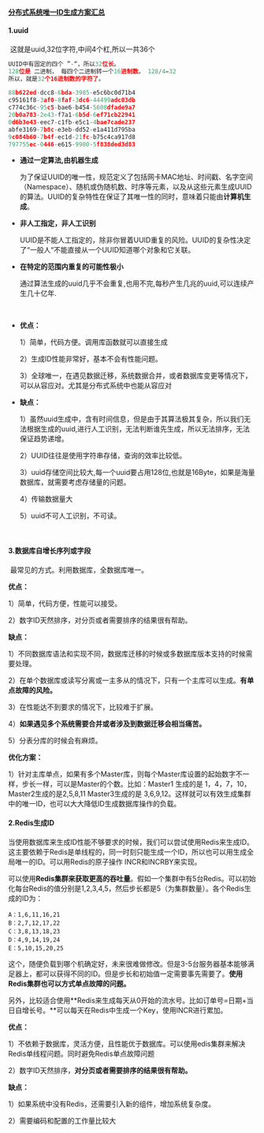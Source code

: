 #### [分布式系统唯一ID生成方案汇总](https://www.cnblogs.com/haoxinyue/p/5208136.html)

#### 1.uuid

​	这就是uuid,32位字符,中间4个杠,所以一共36个

```python
UUID中有固定的四个 ”-“，所以32位长。
128位是 二进制， 每四个二进制转一个16进制数。 128/4=32
所以，就是32个16进制数的字符了。

88b622ed-dcc8-6bda-3985-e5c6bc0d71b4
c95161f8-3af0-8faf-3dc6-44499adc03db
c774c36c-95c5-bae6-b454-5608dfade9a7
20b0a783-2e43-f7a1-6b5d-6ef71cb22941
0d6b3e43-eec7-c1fb-e5c1-4bae7cade237
abfe3169-7b8c-e3eb-dd52-e1a411d795ba
9c084b60-7b4f-ec1d-21fc-b75c4ca917d8
797755ec-0446-e615-9980-5f838ded3d83
```



- **通过一定算法,由机器生成**

  ​	为了保证UUID的唯一性，规范定义了包括网卡MAC地址、时间戳、名字空间（Namespace）、随机或伪随机数、时序等元素，以及从这些元素生成UUID的算法。UUID的复杂特性在保证了其唯一性的同时，意味着只能由**计算机生成**。

- **非人工指定，非人工识别**

  ​	UUID是不能人工指定的，除非你冒着UUID重复的风险。UUID的复杂性决定了“一般人“不能直接从一个UUID知道哪个对象和它关联。

- **在特定的范围内重复的可能性极小**

  ​	通过算法生成的uuid几乎不会重复,也用不完,每秒产生几兆的uuid,可以连续产生几十亿年.

  ​

- **优点：**

  1）简单，代码方便。调用库函数就可以直接生成

  2）生成ID性能非常好，基本不会有性能问题。

  3）全球唯一，在遇见数据迁移，系统数据合并，或者数据库变更等情况下，可以从容应对。尤其是分布式系统中也能从容应对

   

- **缺点：**

  1）虽然uuid生成中，含有时间信息，但是由于其算法极其复杂，所以我们无法根据生成的uuid,进行人工识别，无法判断谁先生成，所以无法排序，无法保证趋势递增。

  2）UUID往往是使用字符串存储，查询的效率比较低。

  3）uuid存储空间比较大,每一个uuid要占用128位,也就是16Byte，如果是海量数据库，就需要考虑存储量的问题。

  4）传输数据量大

  5）uuid不可人工识别，不可读。

  ​

#### 3.数据库自增长序列或字段

​	最常见的方式。利用数据库，全数据库唯一。

**优点：**

1）简单，代码方便，性能可以接受。

2）数字ID天然排序，对分页或者需要排序的结果很有帮助。

 

**缺点：**

1）不同数据库语法和实现不同，数据库迁移的时候或多数据库版本支持的时候需要处理。

2）在单个数据库或读写分离或一主多从的情况下，只有一个主库可以生成。**有单点故障的风险。**

3）在性能达不到要求的情况下，比较难于扩展。

4）**如果遇见多个系统需要合并或者涉及到数据迁移会相当痛苦。**

5）分表分库的时候会有麻烦。

**优化方案：**

1）针对主库单点，如果有多个Master库，则每个Master库设置的起始数字不一样，步长一样，可以是Master的个数。比如：Master1 生成的是 1，4，7，10，Master2生成的是2,5,8,11 Master3生成的是 3,6,9,12。这样就可以有效生成集群中的唯一ID，也可以大大降低ID生成数据库操作的负载。



#### 2.Redis生成ID

​	当使用数据库来生成ID性能不够要求的时候，我们可以尝试使用Redis来生成ID。这主要依赖于Redis是单线程的，同一时刻只能生成一个ID，所以也可以用生成全局唯一的ID。可以用Redis的原子操作 INCR和INCRBY来实现。

​	可以使用**Redis集群来获取更高的吞吐量**。假如一个集群中有5台Redis。可以初始化每台Redis的值分别是1,2,3,4,5，然后步长都是5（为集群数量）。各个Redis生成的ID为：

```http
A：1,6,11,16,21
B：2,7,12,17,22
C：3,8,13,18,23
D：4,9,14,19,24
E：5,10,15,20,25
```

​	这个，随便负载到哪个机确定好，未来很难做修改。但是3-5台服务器基本能够满足器上，都可以获得不同的ID。但是步长和初始值一定需要事先需要了。**使用Redis集群也可以方式单点故障的问题。**

​	另外，比较适合使用**Redis来生成每天从0开始的流水号。比如订单号=日期+当日自增长号。**可以每天在Redis中生成一个Key，使用INCR进行累加。

 

**优点：**

1）不依赖于数据库，灵活方便，且性能优于数据库。可以使用edis集群来解决Redis单线程问题。同时避免Redis单点故障问题

2）数字ID天然排序，**对分页或者需要排序的结果很有帮助。**

**缺点：**

1）如果系统中没有Redis，还需要引入新的组件，增加系统复杂度。

2）需要编码和配置的工作量比较大

 

